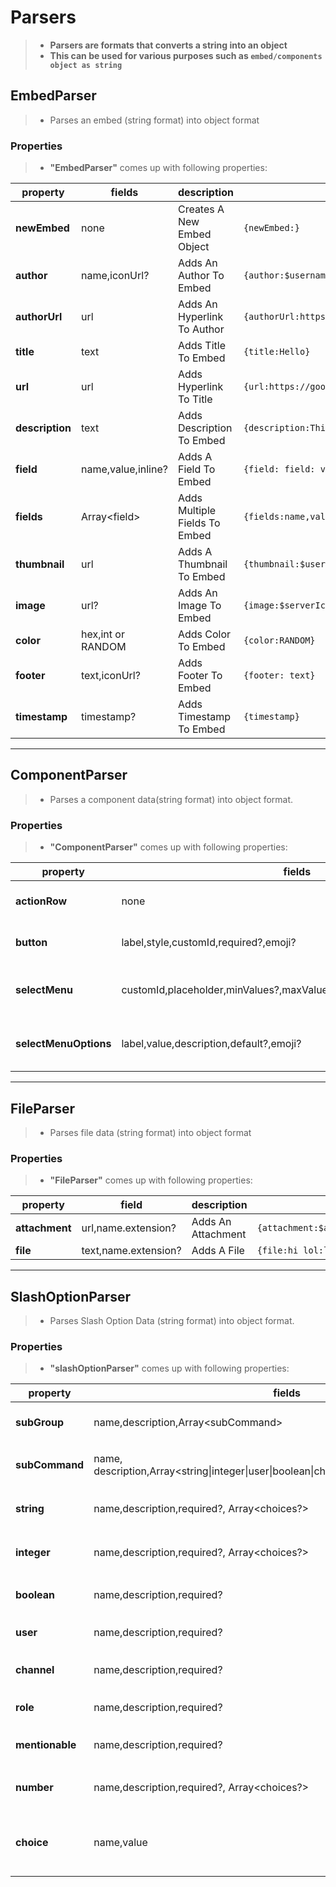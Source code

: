 # Parsers 
>* **Parsers are formats that converts a string into an object** 
>* **This can be used for various purposes such as `embed/components object as string`** 
## EmbedParser 
>* Parses an embed (string format) into object format 
### Properties 
>* **"EmbedParser"** comes up with following properties:
>
 |property|fields|description|format|
 |--------|------|-----------|------|
 |**newEmbed**|none|Creates A New Embed Object|`{newEmbed:}`|
 |**author**|name,iconUrl?|Adds An Author To Embed|`{author:$username:$authorAvatar}`|
 |**authorUrl**|url|Adds An Hyperlink To Author|`{authorUrl:https://discord.com}`|
 |**title**|text|Adds Title To Embed|`{title:Hello}`|
 |**url**|url|Adds Hyperlink To Title|`{url:https://google.com}`|
 |**description**|text|Adds Description To Embed|`{description:This Is An Description}`|
 |**field**|name,value,inline?|Adds A Field To Embed|`{field: field: value:no}`|
 |**fields**|Array\<field\>|Adds Multiple Fields To Embed|`{fields:name,value,no:name,value,yes:name,value}`|
 |**thumbnail**|url|Adds A Thumbnail To Embed|`{thumbnail:$userAvatar[$clientId]}`|
 |**image**|url?|Adds An Image To Embed|`{image:$serverIcon}`|
 |**color**|hex,int or RANDOM|Adds Color To Embed|`{color:RANDOM}`|
 |**footer**|text,iconUrl?|Adds Footer To Embed|`{footer: text}`|
 |**timestamp**|timestamp?|Adds Timestamp To Embed|`{timestamp}`|
---
## ComponentParser
>* Parses a component data(string format) into object format.
### Properties 
>* **"ComponentParser"** comes up with following properties:
>
 |property|fields|description|format|
 |--------|------|-----------|------|
 |**actionRow**|none|Adds A New Action Row|`{actionRow:}`|
 |**button**|label,style,customId,required?,emoji?|Adds A Button In Action Row|`{button:click me:primary:click}`|
 |**selectMenu**|customId,placeholder,minValues?,maxValues?,Array\<SelectMenuOptions\>|Adds A Select Menu In Action Row|`{selectMenu:menulol:nothing selected:1:1:{selectMenuOptions:label:value:description}}`|
 |**selectMenuOptions**|label,value,description,default?,emoji?|Adds An Option To Select Menu|`{selectMenuOptions: label:value:this is description.}`|
 ---
## FileParser 
>* Parses file data (string format) into object format
### Properties
>* **"FileParser"** comes up with following properties:
>
 |property|field|description|format|
 |--------|-----|-----------|------|
 |**attachment**|url,name.extension?|Adds An Attachment|`{attachment:$authorAvatar:avatar.png}`|
 |**file**|text,name.extension?|Adds A File|`{file:hi lol:lol.txt}`|
---
## SlashOptionParser 
>* Parses Slash Option Data (string format) into object format.
### Properties
>* **"slashOptionParser"** comes up with following properties:
>
 |property|fields|description|format|
 |--------|------|-----------|------|
 |**subGroup**|name,description,Array\<subCommand\>|Adds Subgroup Options|`{subGroup:name: description here:{subCommand:}}`|
 |**subCommand**|name, description,Array\<string\|integer\|user\|boolean\|channel\|role\|mentionable\|number\>|Adds A subCommand Option|`{subCommand:name: description here:{string:}{integer:}}`|
 |**string**|name,description,required?, Array\<choices?\>|Adds A String Option|`{string:name: description here:false:{choice:}{choice:}}`|
 |**integer**|name,description,required?, Array\<choices?\>|Adds A Integer Option|`{integer:name: description here:false:{choice:}{choice:}}`|
 |**boolean**|name,description,required?|Adds A Boolean Option|`{boolean:name: description here:false}`|
 |**user**|name,description,required?|Adds A User Option|`{user:name: description here:false}`|
 |**channel**|name,description,required?|Adds A Channel Option|`{channel:name: description here:false}`|
 |**role**|name,description,required?|Adds A Role Option|`{role:name: description here:false}`|
 |**mentionable**|name,description,required?|Adds A Mentionable Option|`{mentionable:name: description here:false}`|
 |**number**|name,description,required?, Array\<choices?\>|Adds A Number Option|`{number:name: description here:false:{choice:}{choice:}}`|
 |**choice**|name,value|adds Choices For String , Integer And Number Option|`{choice:name:value}`|

